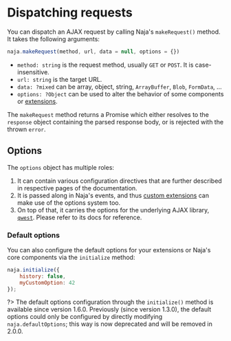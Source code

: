 # Dispatching requests

You can dispatch an AJAX request by calling Naja's `makeRequest()` method. It takes the following arguments:

```js
naja.makeRequest(method, url, data = null, options = {})
```

- `method: string` is the request method, usually `GET` or `POST`. It is case-insensitive.
- `url: string` is the target URL.
- `data: ?mixed` can be array, object, string, `ArrayBuffer`, `Blob`, `FormData`, &hellip;
- `options: ?Object` can be used to alter the behavior of some components or [extensions](extensions-custom.md).

The `makeRequest` method returns a Promise which either resolves to the `response` object containing the parsed response
body, or is rejected with the thrown `error`.


## Options

The `options` object has multiple roles:

1. It can contain various configuration directives that are further described in respective pages of the documentation.
2. It is passed along in Naja's events, and thus [custom extensions](extensions-custom.md) can make use of the options
    system too.
3. On top of that, it carries the options for the underlying AJAX library, [`qwest`](https://github.com/pyrsmk/qwest).
    Please refer to its docs for reference.


### Default options

You can also configure the default options for your extensions or Naja's core components via the `initialize` method:

```js
naja.initialize({
	history: false,
	myCustomOption: 42
});
```

?> The default options configuration through the `initialize()` method is available since version 1.6.0. Previously
(since version 1.3.0), the default options could only be configured by directly modifying `naja.defaultOptions`; this
way is now deprecated and will be removed in 2.0.0.
